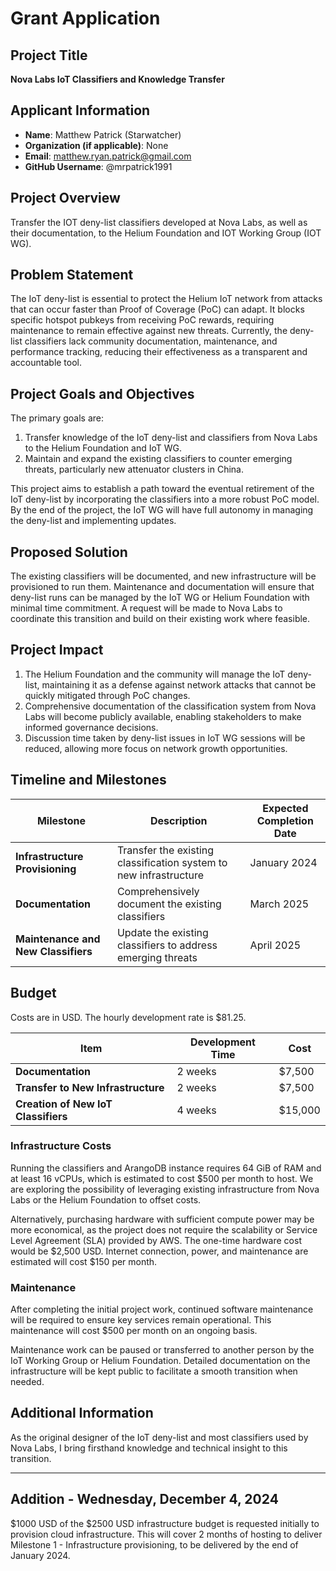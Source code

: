 # Grant Application

## Project Title
**Nova Labs IoT Classifiers and Knowledge Transfer**

## Applicant Information
- **Name**: Matthew Patrick (Starwatcher)
- **Organization (if applicable)**: None
- **Email**: matthew.ryan.patrick@gmail.com
- **GitHub Username**: @mrpatrick1991

## Project Overview

Transfer the IOT deny-list classifiers developed at Nova Labs, as well as their documentation, to the Helium Foundation and IOT Working Group (IOT WG).

## Problem Statement

The IoT deny-list is essential to protect the Helium IoT network from attacks that can occur faster than Proof of Coverage (PoC) can adapt. It blocks specific hotspot pubkeys from receiving PoC rewards, requiring maintenance to remain effective against new threats. Currently, the deny-list classifiers lack community documentation, maintenance, and performance tracking, reducing their effectiveness as a transparent and accountable tool.

## Project Goals and Objectives

The primary goals are:

1) Transfer knowledge of the IoT deny-list and classifiers from Nova Labs to the Helium Foundation and IoT WG.
2) Maintain and expand the existing classifiers to counter emerging threats, particularly new attenuator clusters in China.

This project aims to establish a path toward the eventual retirement of the IoT deny-list by incorporating the classifiers into a more robust PoC model. By the end of the project, the IoT WG will have full autonomy in managing the deny-list and implementing updates.

## Proposed Solution

The existing classifiers will be documented, and new infrastructure will be provisioned to run them. Maintenance and documentation will ensure that deny-list runs can be managed by the IoT WG or Helium Foundation with minimal time commitment. A request will be made to Nova Labs to coordinate this transition and build on their existing work where feasible.

## Project Impact

1) The Helium Foundation and the community will manage the IoT deny-list, maintaining it as a defense against network attacks that cannot be quickly mitigated through PoC changes.
2) Comprehensive documentation of the classification system from Nova Labs will become publicly available, enabling stakeholders to make informed governance decisions.
3) Discussion time taken by deny-list issues in IoT WG sessions will be reduced, allowing more focus on network growth opportunities.

## Timeline and Milestones


| Milestone                  | Description                                                    | Expected Completion Date |
| -------------------------- | -------------------------------------------------------------- | ------------------------ |
| **Infrastructure Provisioning** | Transfer the existing classification system to new infrastructure | January 2024            |
| **Documentation**               | Comprehensively document the existing classifiers               | March 2025             |
| **Maintenance and New Classifiers** | Update the existing classifiers to address emerging threats     | April 2025            |


## Budget

Costs are in USD. The hourly development rate is $81.25.

| Item                             | Development Time  | Cost    |
| -------------------------------- | ------| ------- |
| **Documentation**                | 2 weeks | $7,500 |
| **Transfer to New Infrastructure** | 2 weeks | $7,500 |
| **Creation of New IoT Classifiers** | 4 weeks | $15,000 |

### Infrastructure Costs

Running the classifiers and ArangoDB instance requires 64 GiB of RAM and at least 16 vCPUs, which is estimated to cost $500 per month to host. We are exploring the possibility of leveraging existing infrastructure from Nova Labs or the Helium Foundation to offset costs.

Alternatively, purchasing hardware with sufficient compute power may be more economical, as the project does not require the scalability or Service Level Agreement (SLA) provided by AWS. The one-time hardware cost would be $2,500 USD. Internet connection, power, and maintenance are estimated will cost $150 per month.

### Maintenance

After completing the initial project work, continued software maintenance will be required to ensure key services remain operational. This maintenance will cost $500 per month on an ongoing basis.

Maintenance work can be paused or transferred to another person by the IoT Working Group or Helium Foundation. Detailed documentation on the infrastructure will be kept public to facilitate a smooth transition when needed.


## Additional Information

As the original designer of the IoT deny-list and most classifiers used by Nova Labs, I bring firsthand knowledge and technical insight to this transition. 

---

## Addition - Wednesday, December 4, 2024

$1000 USD of the $2500 USD infrastructure budget is requested initially to provision cloud infrastructure. This will cover 2 months of hosting to deliver Milestone 1 - Infrastructure provisioning, to be delivered by the end of January 2024. 
